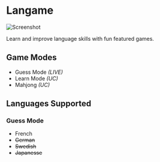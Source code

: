 # Langame

![Screenshot](./static/images/cover.png)

Learn and improve language skills with fun featured games.

## Game Modes

- Guess Mode *(LIVE)*
- Learn Mode *(UC)*
- Mahjong *(UC)*

## Languages Supported

### Guess Mode
- French
- ~~German~~
- ~~Swedish~~
- ~~Japanesse~~


